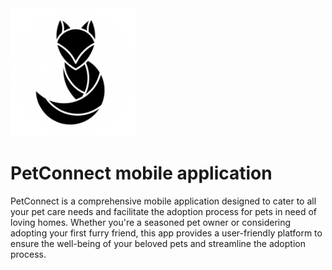 <!DOCTYPE html>
<html lang="en">
<head>
    <meta charset="UTF-8">
    <meta name="viewport" content="width=device-width, initial-scale=1.0">
    <div class="logo">
            <img src="https://github.com/Tharusha200219/PET_CARE_AND_ADOPTION_MOBILE_APP_YEAR_2_SEMESTER_2/blob/main/Picture%201-removebg-preview.png?raw=true" alt="Tea Factory Management Logo" style="width: 200px">
        </div>
</head>
<body>
    <div class="container">
        <h1>PetConnect mobile application</h1>
        <p>
            PetConnect is a comprehensive mobile application designed to cater to all your pet care needs and facilitate the adoption process for pets in need of loving homes. Whether you're a seasoned pet owner or considering adopting your first furry friend, this app provides a user-friendly platform to ensure the well-being of your beloved pets and streamline the adoption process.
        </p>
    </div>
</body>
</html>
